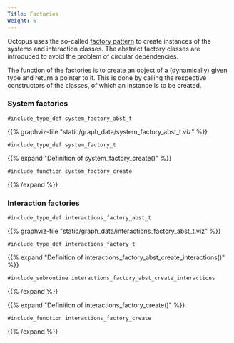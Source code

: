 ```yaml
---
Title: Factories
Weight: 6
---
```


Octopus uses the so-called [factory pattern](https://en.wikipedia.org/wiki/Factory_method_pattern) to create instances of the systems and interaction classes.
The abstract factory classes are introduced to avoid the problem of circular dependencies.

The function of the factories is to create an object of a (dynamically) given type and return a pointer to it. This is done by calling the respective 
constructors of the classes, of which an instance is to be created.

### System factories

```Fortran
#include_type_def system_factory_abst_t
```

{{% graphviz-file "static/graph_data/system_factory_abst_t.viz" %}}

```Fortran
#include_type_def system_factory_t
```

{{% expand "Definition of system_factory_create()" %}}
```Fortran
#include_function system_factory_create
```
{{% /expand %}}





### Interaction factories


```Fortran
#include_type_def interactions_factory_abst_t
```

{{% graphviz-file "static/graph_data/interactions_factory_abst_t.viz" %}}

```Fortran
#include_type_def interactions_factory_t
```

{{% expand "Definition of interactions_factory_abst_create_interactions()" %}}
```Fortran
#include_subroutine interactions_factory_abst_create_interactions
```
{{% /expand %}}


{{% expand "Definition of interactions_factory_create()" %}}
```Fortran
#include_function interactions_factory_create
```
{{% /expand %}}

